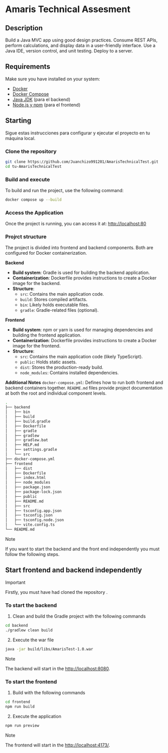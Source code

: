 # Amaris Technical Assesment

## Description

Build a Java MVC app using good design practices. Consume REST APIs, perform calculations, and display data in a user-friendly interface. Use a Java IDE, version control, and unit testing. Deploy to a server.

## Requirements

Make sure you have installed on your system:

- [Docker](https://www.docker.com/get-started)
- [Docker Compose](https://docs.docker.com/compose/install/)
- [Java JDK](https://www.oracle.com/co/java/technologies/downloads/#java17) (para el backend)
- [Node.js y npm](https://nodejs.org/en/) (para el frontend)

## Starting

Sigue estas instrucciones para configurar y ejecutar el proyecto en tu máquina local.

### Clone the repository

```bash
git clone https://github.com/Juanchizo991201/AmarisTechnicalTest.git
cd tu-AmarisTechnicalTest
```

### Build and execute

To build and run the project, use the following command:

```bash
docker compose up --build
```

### Access the Application

Once the project is running, you can access it at: [http://localhost:80](http://localhost:80/)

### Projrct structure

The project is divided into frontend and backend components. Both are configured for Docker containerization.

**Backend**
- **Build system**: Gradle is used for building the backend application.
- **Containerization**: Dockerfile provides instructions to create a Docker image for the backend.
- **Structure**:
  - `src`: Contains the main application code.
  - `build`: Stores compiled artifacts.
  - `bin`: Likely holds executable files.
  - `gradle`: Gradle-related files (optional).

**Frontend**
- **Build system**: npm or yarn is used for managing dependencies and building the frontend application.
- **Containerization**: Dockerfile provides instructions to create a Docker image for the frontend.
- **Structure**:
  - `src`: Contains the main application code (likely TypeScript).
  - `public`: Holds static assets.
  - `dist`: Stores the production-ready build.
  - `node_modules`: Contains installed dependencies.

**Additional Notes**
`docker-compose.yml`: Defines how to run both frontend and backend containers together.
`README.md` files provide project documentation at both the root and individual component levels.

```bash
.
├── backend
│   ├── bin
│   ├── build
│   ├── build.gradle
│   ├── Dockerfile
│   ├── gradle
│   ├── gradlew
│   ├── gradlew.bat
│   ├── HELP.md
│   ├── settings.gradle
│   └── src
├── docker-compose.yml
├── frontend
│   ├── dist
│   ├── Dockerfile
│   ├── index.html
│   ├── node_modules
│   ├── package.json
│   ├── package-lock.json
│   ├── public
│   ├── README.md
│   ├── src
│   ├── tsconfig.app.json
│   ├── tsconfig.json
│   ├── tsconfig.node.json
│   └── vite.config.ts
└── README.md
```

> [!NOTE]
> If you want to start the backend and the front end independently you must follow the following steps.



## Start frontend and backend independently

> [!IMPORTANT]
> Firstly, you must have had cloned the repository .

### To start the backend 

1. Clean and build the Gradle project with the following commands

```bash
cd backend
./gradlew clean build
```

2. Execute the war file
```bash
java -jar build/libs/AmarisTest-1.0.war
```

> [!NOTE]
> The backend will start in the [http://localhost:8080](http://localhost:8080).


### To start the frontend 

1. Build with the following commands

```bash
cd frontend
npm run build
```

2. Execute the application
```bash
npm run preview
```

> [!NOTE]
> The frontend will start in the [http://localhost:4173/](http://localhost:4173/).
